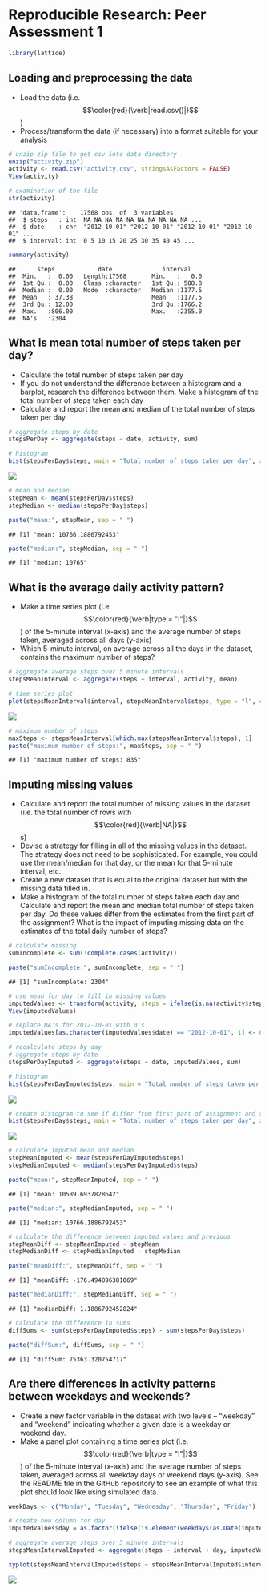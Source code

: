 # Reproducible Research: Peer Assessment 1

```r
library(lattice)
```

## Loading and preprocessing the data
* Load the data (i.e. $$\color{red}{\verb|read.csv()|}$$)
* Process/transform the data (if necessary) into a format suitable for your analysis

```r
# unzip zip file to get csv into data directory
unzip("activity.zip")
activity <- read.csv("activity.csv", stringsAsFactors = FALSE)
View(activity)

# examination of the file
str(activity)
```

```
## 'data.frame':	17568 obs. of  3 variables:
##  $ steps   : int  NA NA NA NA NA NA NA NA NA NA ...
##  $ date    : chr  "2012-10-01" "2012-10-01" "2012-10-01" "2012-10-01" ...
##  $ interval: int  0 5 10 15 20 25 30 35 40 45 ...
```

```r
summary(activity)
```

```
##      steps            date              interval     
##  Min.   :  0.00   Length:17568       Min.   :   0.0  
##  1st Qu.:  0.00   Class :character   1st Qu.: 588.8  
##  Median :  0.00   Mode  :character   Median :1177.5  
##  Mean   : 37.38                      Mean   :1177.5  
##  3rd Qu.: 12.00                      3rd Qu.:1766.2  
##  Max.   :806.00                      Max.   :2355.0  
##  NA's   :2304
```
## What is mean total number of steps taken per day?
* Calculate the total number of steps taken per day
* If you do not understand the difference between a histogram and a barplot, research the difference between them. Make a histogram of the total number of steps taken each day
* Calculate and report the mean and median of the total number of steps taken per day

```r
# aggregate steps by date
stepsPerDay <- aggregate(steps ~ date, activity, sum)

# histogram
hist(stepsPerDay$steps, main = "Total number of steps taken per day", xlab = "Number of steps")
```

![](Peer_Assessment_1_files/figure-html/unnamed-chunk-3-1.png)<!-- -->

```r
# mean and median
stepMean <- mean(stepsPerDay$steps)
stepMedian <- median(stepsPerDay$steps)

paste("mean:", stepMean, sep = " ")
```

```
## [1] "mean: 10766.1886792453"
```

```r
paste("median:", stepMedian, sep = " ")
```

```
## [1] "median: 10765"
```
## What is the average daily activity pattern?
* Make a time series plot (i.e. $$\color{red}{\verb|type = "l"|}$$) of the 5-minute interval (x-axis) and the average number of steps taken, averaged across all days (y-axis)
* Which 5-minute interval, on average across all the days in the dataset, contains the maximum number of steps?

```r
# aggregate average steps over 5 minute intervals
stepsMeanInterval <- aggregate(steps ~ interval, activity, mean)

# time series plot
plot(stepsMeanInterval$interval, stepsMeanInterval$steps, type = "l", col = "red", xlab = "Interval", ylab = "Number of steps", main = "Average number steps per interval")
```

![](Peer_Assessment_1_files/figure-html/unnamed-chunk-4-1.png)<!-- -->

```r
# maximum number of steps 
maxSteps <- stepsMeanInterval[which.max(stepsMeanInterval$steps), 1]
paste("maximum number of steps:", maxSteps, sep = " ")
```

```
## [1] "maximum number of steps: 835"
```
## Imputing missing values
* Calculate and report the total number of missing values in the dataset (i.e. the total number of rows with $$\color{red}{\verb|NA|}$$s)
* Devise a strategy for filling in all of the missing values in the dataset. The strategy does not need to be sophisticated. For example, you could use the mean/median for that day, or the mean for that 5-minute interval, etc.
* Create a new dataset that is equal to the original dataset but with the missing data filled in.
* Make a histogram of the total number of steps taken each day and Calculate and report the mean and median total number of steps taken per day. Do these values differ from the estimates from the first part of the assignment? What is the impact of imputing missing data on the estimates of the total daily number of steps?

```r
# calculate missing 
sumIncomplete <- sum(!complete.cases(activity))

paste("sumIncomplete:", sumIncomplete, sep = " ")
```

```
## [1] "sumIncomplete: 2304"
```

```r
# use mean for day to fill in missing values
imputedValues <- transform(activity, steps = ifelse(is.na(activity$steps), stepsMeanInterval$steps[match(activity$interval, stepsMeanInterval$interval)], activity$steps))
View(imputedValues)

# replace NA's for 2012-10-01 with 0's
imputedValues[as.character(imputedValues$date) == "2012-10-01", 1] <- 0

# recalculate steps by day
# aggregate steps by date
stepsPerDayImputed <- aggregate(steps ~ date, imputedValues, sum)

# histogram
hist(stepsPerDayImputed$steps, main = "Total number of steps taken per day for imputed values", xlab = "Number of steps")
```

![](Peer_Assessment_1_files/figure-html/unnamed-chunk-5-1.png)<!-- -->

```r
# create histogram to see if differ from first part of assignment and to see what the impact of imputing missing values on estimates have on total daily number of steps
hist(stepsPerDay$steps, main = "Total number of steps taken per day", xlab = "Number of steps")
```

![](Peer_Assessment_1_files/figure-html/unnamed-chunk-5-2.png)<!-- -->

```r
# calculate imputed mean and median
stepMeanImputed <- mean(stepsPerDayImputed$steps)
stepMedianImputed <- median(stepsPerDayImputed$steps)

paste("mean:", stepMeanImputed, sep = " ")
```

```
## [1] "mean: 10589.6937828642"
```

```r
paste("median:", stepMedianImputed, sep = " ")
```

```
## [1] "median: 10766.1886792453"
```

```r
# calculate the difference between imputed values and previous
stepMeanDiff <- stepMeanImputed - stepMean
stepMedianDiff <- stepMedianImputed - stepMedian

paste("meanDiff:", stepMeanDiff, sep = " ")
```

```
## [1] "meanDiff: -176.494896381069"
```

```r
paste("medianDiff:", stepMedianDiff, sep = " ")
```

```
## [1] "medianDiff: 1.1886792452824"
```

```r
# calculate the difference in sums
diffSums <- sum(stepsPerDayImputed$steps) - sum(stepsPerDay$steps)

paste("diffSum:", diffSums, sep = " ")
```

```
## [1] "diffSum: 75363.320754717"
```
## Are there differences in activity patterns between weekdays and weekends?
* Create a new factor variable in the dataset with two levels – “weekday” and “weekend” indicating whether a given date is a weekday or weekend day.
* Make a panel plot containing a time series plot (i.e. $$\color{red}{\verb|type = "l"|}$$) of the 5-minute interval (x-axis) and the average number of steps taken, averaged across all weekday days or weekend days (y-axis). See the README file in the GitHub repository to see an example of what this plot should look like using simulated data.

```r
weekDays <- c("Monday", "Tuesday", "Wednesday", "Thursday", "Friday")

# create new column for day
imputedValues$day = as.factor(ifelse(is.element(weekdays(as.Date(imputedValues$date)), weekDays), "weekday", "weekend"))

# aggregate average steps over 5 minute intervals
stepsMeanIntervalImputed <- aggregate(steps ~ interval + day, imputedValues, mean)

xyplot(stepsMeanIntervalImputed$steps ~ stepsMeanIntervalImputed$interval | stepsMeanIntervalImputed$day, main = "Average number of steps per day per interval", xlab = "Interval", ylab = "Average number of steps", layout = c(1, 2), type = "l")
```

![](Peer_Assessment_1_files/figure-html/unnamed-chunk-6-1.png)<!-- -->
